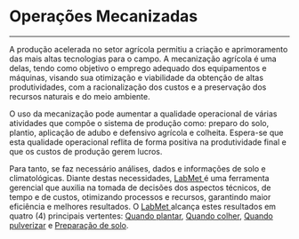 # Operações Mecanizadas

---

A produção acelerada no setor agrícola permitiu a criação e aprimoramento das mais altas tecnologias para o campo. A mecanização agrícola é uma delas, tendo como objetivo o emprego adequado dos equipamentos e máquinas, visando sua otimização e viabilidade da obtenção de altas produtividades, com a racionalização dos custos e a preservação dos recursos naturais e do meio ambiente.

O uso da mecanização pode aumentar a qualidade operacional de várias atividades que compõe o sistema de produção como: preparo do solo, plantio, aplicação de adubo e defensivo agrícola e colheita. Espera-se que esta qualidade operacional reflita de forma positiva na produtividade final e que os custos de produção gerem lucros.

Para tanto, se faz necessário análises, dados e informações de solo e climatológicas. Diante destas necessidades, [LabMet ](/introducao.md)é uma ferramenta gerencial que auxilia na tomada de decisões dos aspectos técnicos, de tempo e de custos, otimizando processos e recursos, garantindo maior eficiência e melhores resultados. O [LabMet ](/introducao.md)alcança estes resultados em quatro \(4\) principais vertentes: [Quando plantar](/operacoes-mecanizadas/plantio.md), [Quando colher](/operacoes-mecanizadas/colheita.md), [Quando pulverizar](/operacoes-mecanizadas/pulverizacao.md) e [Preparação de solo](/operacoes-mecanizadas/preparo-de-solo.md).





